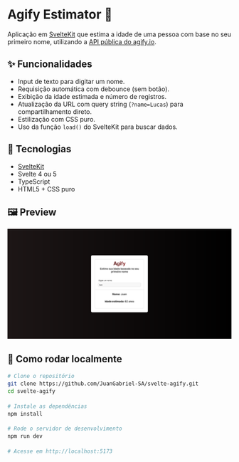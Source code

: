 # Agify Estimator 🔮

Aplicação em [SvelteKit](https://kit.svelte.dev/) que estima a idade de uma pessoa com base no seu primeiro nome, utilizando a [API pública do agify.io](https://agify.io/).

## ✨ Funcionalidades

- Input de texto para digitar um nome.
- Requisição automática com debounce (sem botão).
- Exibição da idade estimada e número de registros.
- Atualização da URL com query string (`?name=Lucas`) para compartilhamento direto.
- Estilização com CSS puro.
- Uso da função `load()` do SvelteKit para buscar dados.

## 🧪 Tecnologias

- [SvelteKit](https://kit.svelte.dev/)
- Svelte 4 ou 5
- TypeScript
- HTML5 + CSS puro

## 🖼️ Preview

![preview](./static/screenshot-01.png) 

## 🚀 Como rodar localmente

```bash
# Clone o repositório
git clone https://github.com/JuanGabriel-SA/svelte-agify.git
cd svelte-agify

# Instale as dependências
npm install

# Rode o servidor de desenvolvimento
npm run dev

# Acesse em http://localhost:5173

